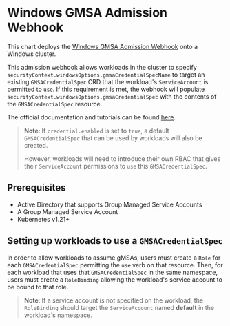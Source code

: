 # Windows GMSA Admission Webhook

This chart deploys the [Windows GMSA Admission Webhook](https://github.com/kubernetes-sigs/windows-gmsa/tree/master) onto a Windows cluster.

This admission webhook allows workloads in the cluster to specify `securityContext.windowsOptions.gmsaCredentialSpecName` to target an existing `GMSACredentialSpec` CRD that the workload's `ServiceAccount` is permitted to `use`.
If this requirement is met, the webhook will populate `securityContext.windowsOptions.gmsaCredentialSpec` with the contents of the `GMSACredentialSpec` resource.


The official documentation and tutorials can be found [here](https://github.com/kubernetes-sigs/windows-gmsa).
> **Note**: If `credential.enabled` is set to `true`, a default `GMSACredentialSpec` that can be used by workloads will also be created.
>
> However, workloads will need to introduce their own RBAC that gives their `ServiceAccount` permissions to `use` this `GMSACredentialSpec`.

## Prerequisites

- Active Directory that supports Group Managed Service Accounts
- A Group Managed Service Account
- Kubernetes v1.21+

## Setting up workloads to use a `GMSACredentialSpec`

In order to allow workloads to assume gMSAs, users must create a `Role` for each `GMSACredentialSpec` permitting the `use` verb on that resource.
Then, for each workload that uses that `GMSACredentialSpec` in the same namespace, users must create a `RoleBinding` allowing the workload's service account to be bound to that role.
> **Note**: If a service account is not specified on the workload, the `RoleBinding` should target the `ServiceAccount` named **default** in the workload's namespace.
